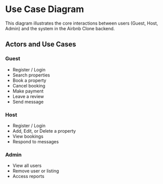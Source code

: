 # Use Case Diagram

This diagram illustrates the core interactions between users (Guest, Host, Admin) and the system in the Airbnb Clone backend.

## Actors and Use Cases

### Guest
- Register / Login
- Search properties
- Book a property
- Cancel booking
- Make payment
- Leave a review
- Send message

### Host
- Register / Login
- Add, Edit, or Delete a property
- View bookings
- Respond to messages

### Admin
- View all users
- Remove user or listing
- Access reports